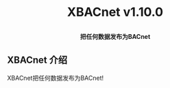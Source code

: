 <h1 align="center" style="margin: 30px 0 30px; font-weight: bold;">XBACnet v1.10.0</h1>
<h4 align="center">把任何数据发布为BACnet</h4>

## XBACnet 介绍

XBACnet把任何数据发布为BACnet!
